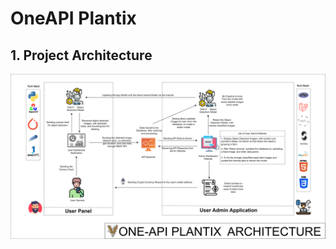 # OneAPI Plantix



## 1. Project Architecture

<p align="center">
  <img src="Insights/OneAPI_Plantix.png" />
</p>

